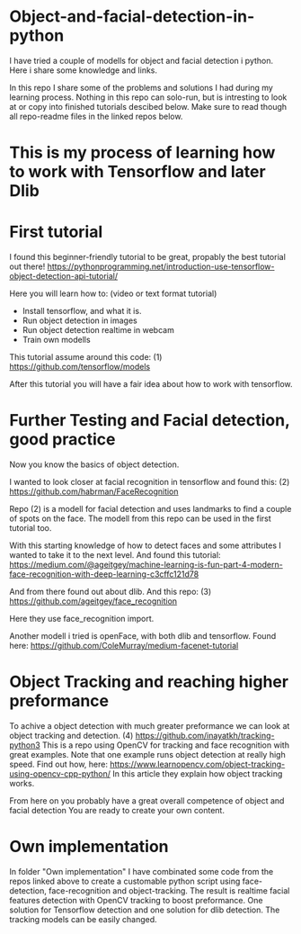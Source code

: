 # Object-and-facial-detection-in-python
I have tried a couple of modells for object and facial detection i python. Here i share some knowledge and links.

In this repo I share some of the problems and solutions I had during my learning process.
Nothing in this repo can solo-run, but is intresting to look at or copy into finished tutorials descibed below. 
Make sure to read though all repo-readme files in the linked repos below.


# This is my process of learning how to work with Tensorflow and later Dlib

# First tutorial
I found this beginner-friendly tutorial to be great, propably the best tutorial out there!
https://pythonprogramming.net/introduction-use-tensorflow-object-detection-api-tutorial/

Here you will learn how to: (video or text format tutorial)
* Install tensorflow, and what it is.
* Run object detection in images
* Run object detection realtime in webcam
* Train own modells

This tutorial assume around this code: (1)
https://github.com/tensorflow/models

After this tutorial you will have a fair idea about how to work with tensorflow.

# Further Testing and Facial detection, good practice
Now you know the basics of object detection. 

I wanted to look closer at facial recognition in tensorflow and found this: (2)
https://github.com/habrman/FaceRecognition

Repo (2) is a modell for facial detection and uses landmarks to find a couple of spots on the face.
The modell from this repo can be used in the first tutorial too.

With this starting knowledge of how to detect faces and some attributes I wanted to take it to the next level.
And found this tutorial:
https://medium.com/@ageitgey/machine-learning-is-fun-part-4-modern-face-recognition-with-deep-learning-c3cffc121d78

And from there found out about dlib. And this repo: (3)
https://github.com/ageitgey/face_recognition

Here they use face_recognition import.

Another modell i tried is openFace, with both dlib and tensorflow. Found here:
https://github.com/ColeMurray/medium-facenet-tutorial

# Object Tracking and reaching higher preformance

To achive a object detection with much greater preformance we can look at object tracking and detection. (4)
https://github.com/inayatkh/tracking-python3
This is a repo using OpenCV for tracking and face recognition with great examples. Note that one example runs 
object detection at really high speed. Find out how, here:
https://www.learnopencv.com/object-tracking-using-opencv-cpp-python/
In this article they explain how object tracking works.

From here on you probably have a great overall competence of object and facial detection
You are ready to create your own content.

# Own implementation
In folder "Own implementation" I have combinated some code from the repos linked above to create a customable python script using face-detection, face-recognition and object-tracking. The result is realtime facial features detection with OpenCV tracking to boost preformance. One solution for Tensorflow detection and one solution for dlib detection. The tracking models can be easily changed. 
